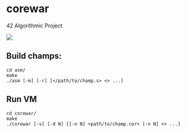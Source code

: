 # corewar

42 Algorithmic Project

![](Corewar_edit_0.gif)

## Build champs:
```
cd asm/
make
./asm [-m] [-r] [</path/to/champ.s> <> ...]
```

## Run VM
```
cd corewar/
make
./corewar [-v] [-d N] [[-n N] <path/to/champ.cor> [-n N] <> ...]
```
